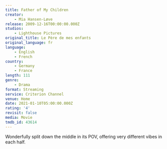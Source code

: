```yaml
---
title: Father of My Children
creator:
    - Mia Hansen-Løve
release: 2009-12-16T00:00:00.000Z
studios:
    - Lighthouse Pictures
original_title: Le Père de mes enfants
original_language: fr
language:
    - English
    - French
country:
    - Germany
    - France
length: 111
genre:
    - Drama
format: Streaming
service: Criterion Channel
venue: Home
date: 2021-01-10T05:00:00.000Z
rating: '4'
revisit: false
media: Movie
tmdb_id: 43614
---
```


Wonderfully split down the middle in its POV, offering very different vibes in each half.
